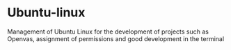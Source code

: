 # Ubuntu-linux
Management of Ubuntu Linux for the development of projects such as Openvas, assignment of permissions and good development in the terminal
